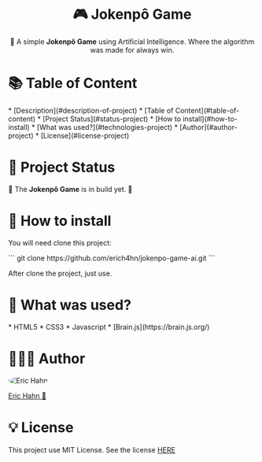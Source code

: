 <h1 align="center">🎮 Jokenpô Game</h1>
<a name="description-of-project"></a>
<p align="center">🤖 A simple <b>Jokenpô Game</b> using Artificial Intelligence. Where the algorithm was made for always win.</p>

<a name="table-of-content"></a>
<h1 align="left">📚 Table of Content</h1>
<!--ts-->
   * [Description](#description-of-project)
   * [Table of Content](#table-of-content)
   * [Project Status](#status-project)
   * [How to install](#how-to-install)
   * [What was used?](#technologies-project)
   * [Author](#author-project)
   * [License](#license-project)
<!--te-->

<a name="status-project"></a>
<h1 align="left">🔋 Project Status</h1>
<p align="left">🚧 The <b>Jokenpô Game</b> is in build yet. 🚧</p>

<a name="how-to-install"></a>
<h1 align="left">📑 How to install</h1>
<p align="left">You will need clone this project:</p>
```
git clone https://github.com/erich4hn/jokenpo-game-ai.git
```
<p>After clone the project, just use.</p>

<a name="technologies-project"></a>
<h1 align="left">🌌 What was used?</h1>
<!--ts-->
   * HTML5
   * CSS3
   * Javascript
   * [Brain.js](https://brain.js.org/)
<!--te-->

<a name="author-project"></a>
<h1 align="left">👨🏻‍💻 Author</h1>
<img src="https://avatars.githubusercontent.com/u/22550836?s=120&v=4" alt="Eric Hahn" style="border-radius: 50%">
<p align="left"><a href="https://github.com/erich4hn">Eric Hahn 👔</a></p>

<a name="license-project"></a>
<h1 align="left">💡 License</h1>
<p align="left">This project use MIT License. See the license <a href="https://github.com/erich4hn/jokenpo-game-ai/blob/master/LICENSE">HERE</a></p>